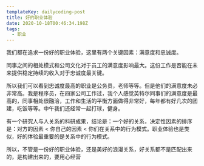 ```yaml
---
templateKey: dailycoding-post
title: 好的职业体验
date: 2020-10-18T00:46:34.198Z
tags:
  - 职业
---
```

我们都在追求一份好的职业体验，这里有两个关键因素：满意度和忠诚度。

同事之间的相处模式和公司文化对于员工的满意度影响最大。这份工作是否能在未来提供稳定持续的收入对于忠诚度最关键。

所以我们可以看到忠诚度最高的职业是公务员，老师等等。但是他们的满意度未必非常高。我是程序员，在四家公司工作过，我个人感觉英特尔同事们的满意度是最高的，同事相处很融洽，工作和生活的平衡方面做得非常好，每年都有好几次的团建，吃饭等等。中午我们还经常一起打球，健身。

有一个研究人与人关系的科研成果，结论是：一个好的关系，决定性因素的排序是：对方的因素 < 你自己的因素 < 你们在关系中的行为模式。职业体验也是类似，好的体验最重要的是关系中的行为模式。



所以，不管是一份好的职业体验，还是美好的浪漫关系，好关系都不是匹配出来的，是构建出来的，要用心经营
